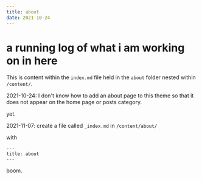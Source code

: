 ```yaml
---
title: about
date: 2021-10-24
---
```


# a running log of what i am working on in here

This is content within the `index.md` file held in the `about` folder nested within `/content/`.

2021-10-24: I don't know how to add an about page to this theme so that it does not appear on the home page or posts category.

yet.

2021-11-07: create a file called `_index.md` in `/content/about/`

with 

```
---
title: about
---
```

boom.

